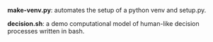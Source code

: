 **make-venv.py**: automates the setup of a python venv and setup.py.

**decision.sh**: a demo computational model of human-like decision processes written in bash.
